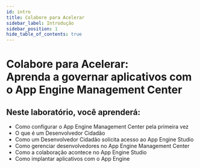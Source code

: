 ```yaml
---
id: intro
title: Colabore para Acelerar
sidebar_label: Introdução
sidebar_position: 1
hide_table_of_contents: true
---
```


# Colabore para Acelerar:<br/>Aprenda a governar aplicativos com o App Engine Management Center

## Neste laboratório, você aprenderá:

* Como configurar o App Engine Management Center pela primeira vez
* O que é um Desenvolvedor Cidadão
* Como um Desenvolvedor Cidadão solicita acesso ao App Engine Studio
* Como gerenciar desenvolvedores no App Engine Management Center
* Como a colaboração acontece no App Engine Studio
* Como implantar aplicativos com o App Engine
